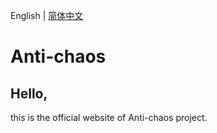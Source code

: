 English | [简体中文](./README.zh-CN.md)

# Anti-chaos

## Hello,

this is the official website of Anti-chaos project.
